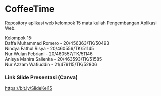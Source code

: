 # CoffeeTime
Repository aplikasi web kelompok 15 mata kuliah Pengembangan Aplikasi Web.

Kelompok 15:<br>
Daffa Muhammad Romero - 20/456363/TK/50493<br>
Nindya Fathul Risya - 20/460556/TK/51145<br>
Nur Wulan Febriani - 20/460557/TK/51146<br>
Anisya Mahira Salienka - 20/463593/TK/51585<br>
Nur Azzam Wafiuddin - 21/479115/TK/52806<br>


### Link Slide Presentasi (Canva)
https://bit.ly/SlideKel15
